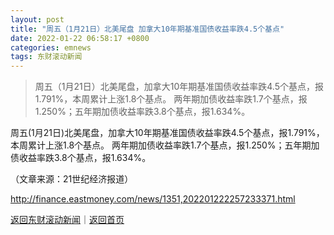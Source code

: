 ```yaml
---
layout: post
title: "周五（1月21日）北美尾盘 加拿大10年期基准国债收益率跌4.5个基点"
date: 2022-01-22 06:58:17 +0800
categories: emnews
tags: 东财滚动新闻
---
```

> 周五（1月21日）北美尾盘，加拿大10年期基准国债收益率跌4.5个基点，报1.791%，本周累计上涨1.8个基点。 两年期加债收益率跌1.7个基点，报1.250%；五年期加债收益率跌3.8个基点，报1.634%。

<p>周五(1月21日)北美尾盘，加拿大10年期基准国债收益率跌4.5个基点，报1.791%，本周累计上涨1.8个基点。 两年期加债收益率跌1.7个基点，报1.250%；五年期加债收益率跌3.8个基点，报1.634%。</p><p class="em_media">（文章来源：21世纪经济报道）</p>

<http://finance.eastmoney.com/news/1351,202201222257233371.html>

[返回东财滚动新闻](//finews.withounder.com/emnews/)｜[返回首页](//finews.withounder.com/)